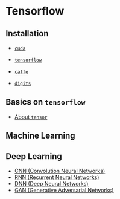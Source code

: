 # Tensorflow

## Installation

* [`cuda`](https://github.com/pydemia/Tensorflow/blob/master/scripts/Installation/cuda.md)
* [`tensorflow`](https://github.com/pydemia/Tensorflow/blob/master/scripts/Installation/tensorflow.md)

* [`caffe`](https://github.com/pydemia/Tensorflow/blob/master/scripts/Installation/caffe.md)
* [`digits`]()



## Basics on `tensorflow`

* [About `tensor`](https://github.com/pydemia/Tensorflow/blob/master/scripts/basic/basics.md#basics-on-tensorflow)

## Machine Learning



## Deep Learning
* [CNN (Convolution Neural Networks)]()
* [RNN (Recurrent Neural Networks)]()
* [DNN (Deep Neural Networks)]()
* [GAN (Generative Adversarial Networks)]()
